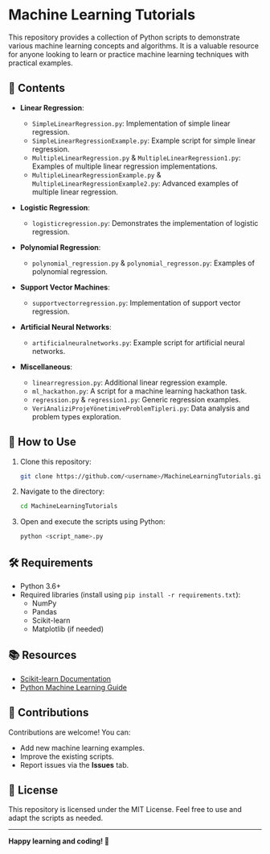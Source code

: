 # Machine Learning Tutorials

This repository provides a collection of Python scripts to demonstrate various machine learning concepts and algorithms. It is a valuable resource for anyone looking to learn or practice machine learning techniques with practical examples.

## 📌 Contents

- **Linear Regression**:
  - `SimpleLinearRegression.py`: Implementation of simple linear regression.
  - `SimpleLinearRegressionExample.py`: Example script for simple linear regression.
  - `MultipleLinearRegression.py` & `MultipleLinearRegression1.py`: Examples of multiple linear regression implementations.
  - `MultipleLinearRegressionExample.py` & `MultipleLinearRegressionExample2.py`: Advanced examples of multiple linear regression.

- **Logistic Regression**:
  - `logisticregression.py`: Demonstrates the implementation of logistic regression.

- **Polynomial Regression**:
  - `polynomial_regression.py` & `polynomial_regresson.py`: Examples of polynomial regression.

- **Support Vector Machines**:
  - `supportvectorregression.py`: Implementation of support vector regression.

- **Artificial Neural Networks**:
  - `artificialneuralnetworks.py`: Example script for artificial neural networks.

- **Miscellaneous**:
  - `linearregression.py`: Additional linear regression example.
  - `ml_hackathon.py`: A script for a machine learning hackathon task.
  - `regression.py` & `regression1.py`: Generic regression examples.
  - `VeriAnaliziProjeYönetimiveProblemTipleri.py`: Data analysis and problem types exploration.

## 🚀 How to Use

1. Clone this repository:
   ```bash
   git clone https://github.com/<username>/MachineLearningTutorials.git
   ```
2. Navigate to the directory:
   ```bash
   cd MachineLearningTutorials
   ```
3. Open and execute the scripts using Python:
   ```bash
   python <script_name>.py
   ```

## 🛠 Requirements

- Python 3.6+
- Required libraries (install using `pip install -r requirements.txt`):
  - NumPy
  - Pandas
  - Scikit-learn
  - Matplotlib (if needed)

## 📚 Resources

- [Scikit-learn Documentation](https://scikit-learn.org/stable/)
- [Python Machine Learning Guide](https://realpython.com/tutorials/machine-learning/)

## 🤝 Contributions

Contributions are welcome! You can:
- Add new machine learning examples.
- Improve the existing scripts.
- Report issues via the **Issues** tab.

## 📜 License

This repository is licensed under the MIT License. Feel free to use and adapt the scripts as needed.

---

**Happy learning and coding! 🚀**
